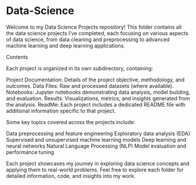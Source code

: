 # Data-Science

Welcome to my Data Science Projects repository! This folder contains all the data science projects I’ve completed, each focusing on various aspects of data science, from data cleaning and preprocessing to advanced machine learning and deep learning applications.

Contents

Each project is organized in its own subdirectory, containing:

Project Documentation: Details of the project objective, methodology, and outcomes.
Data Files: Raw and processed datasets (where available).
Notebooks: Jupyter notebooks demonstrating data analysis, model building, and evaluation.
Results: Visualizations, metrics, and insights generated from the analysis.
ReadMe: Each project includes a dedicated README file with additional information specific to that project.

Some key topics covered across the projects include:

Data preprocessing and feature engineering
Exploratory data analysis (EDA)
Supervised and unsupervised machine learning models
Deep learning and neural networks
Natural Language Processing (NLP)
Model evaluation and performance tuning


Each project showcases my journey in exploring data science concepts and applying them to real-world problems. Feel free to explore each folder for detailed information, code, and insights into my work.
